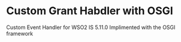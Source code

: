 # Custom Grant Habdler with OSGI

Custom Event Handler for WSO2 IS 5.11.0
Implimented with the OSGI framework
